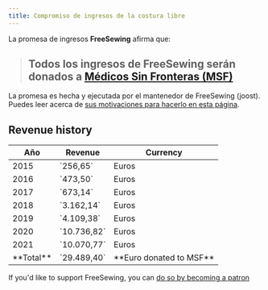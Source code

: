 ```yaml
---
title: Compromiso de ingresos de la costura libre
---
```


La promesa de ingresos **FreeSewing** afirma que:

> ## Todos los ingresos de FreeSewing serán donados a [Médicos Sin Fronteras (MSF)](http://www.msf.org/)

La promesa es hecha y ejecutada por el mantenedor de FreeSewing (joost). Puedes leer acerca de [sus motivaciones para hacerlo en esta página](/docs/various/pledge/motivation/).

## Revenue history

<table class="table table-striped text-base-content">
  <thead>
    <tr>
      <th>Año</th>
      <th>Revenue</th>
      <th>Currency</th>
    </tr>
  </thead>
  <tbody>
    <tr>
      <td>2015</td>
      <td>`256,65`</td>
      <td>Euros</td>
    </tr>
    <tr>
      <td>2016</td>
      <td>`473,50`</td>
      <td>Euros</td>
    </tr>
    <tr>
      <td>2017</td>
      <td>`673,14`</td>
      <td>Euros</td>
    </tr>
    <tr>
      <td>2018</td>
      <td>`3.162,14`</td>
      <td>Euros</td>
    </tr>
    <tr>
      <td>2019</td>
      <td>`4.109,38`</td>
      <td>Euros</td>
    </tr>
    <tr>
      <td>2020</td>
      <td>`10.736,82`</td>
      <td>Euros</td>
    </tr>
    <tr>
      <td>2021</td>
      <td>`10.070,77`</td>
      <td>Euros</td>
    </tr>
    <tr>
      <td>**Total**</td>
      <td>`29.489,40`</td>
      <td>**Euro donated to MSF**</td>
    </tr>
  </tbody>
</table>

<Tip>

If you'd like to support FreeSewing, you can [do so by becoming a patron](/patrons/join/)

</Tip>


